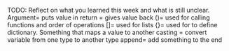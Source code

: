TODO: Reflect on what you learned this week and what is still unclear.
Argument= puts value in
return = gives value back
()= used for calling functions and order of operations
[]= used for lists
{}= used for to define dictionary. Something that maps a value to another
casting = convert variable from one type to another type
append= add something to the end